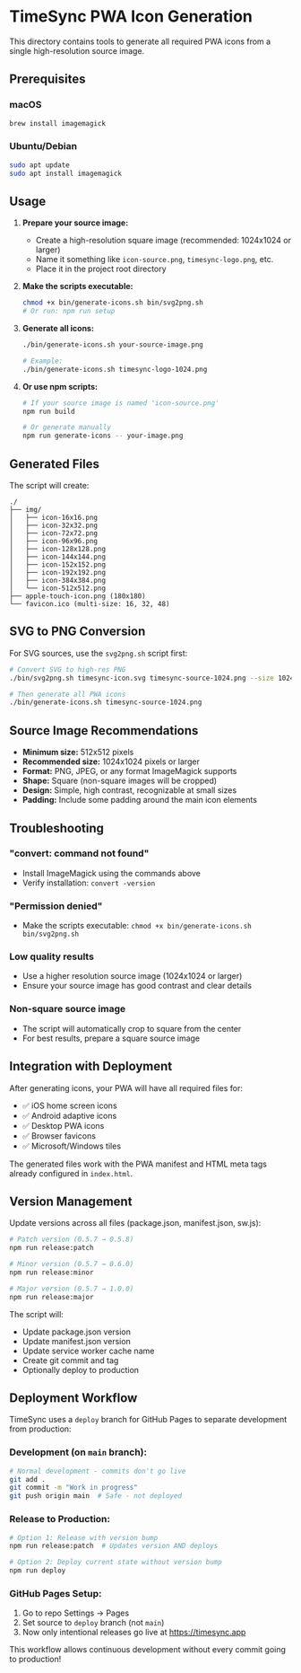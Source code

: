 # TimeSync PWA Icon Generation

This directory contains tools to generate all required PWA icons from a single high-resolution source image.

## Prerequisites

### macOS
```bash
brew install imagemagick
```

### Ubuntu/Debian
```bash
sudo apt update
sudo apt install imagemagick
```

## Usage

1. **Prepare your source image:**
   - Create a high-resolution square image (recommended: 1024x1024 or larger)
   - Name it something like `icon-source.png`, `timesync-logo.png`, etc.
   - Place it in the project root directory

2. **Make the scripts executable:**
   ```bash
   chmod +x bin/generate-icons.sh bin/svg2png.sh
   # Or run: npm run setup
   ```

3. **Generate all icons:**
   ```bash
   ./bin/generate-icons.sh your-source-image.png
   
   # Example:
   ./bin/generate-icons.sh timesync-logo-1024.png
   ```

4. **Or use npm scripts:**
   ```bash
   # If your source image is named 'icon-source.png'
   npm run build
   
   # Or generate manually
   npm run generate-icons -- your-image.png
   ```

## Generated Files

The script will create:

```
./
├── img/
│   ├── icon-16x16.png
│   ├── icon-32x32.png
│   ├── icon-72x72.png
│   ├── icon-96x96.png
│   ├── icon-128x128.png
│   ├── icon-144x144.png
│   ├── icon-152x152.png
│   ├── icon-192x192.png
│   ├── icon-384x384.png
│   └── icon-512x512.png
├── apple-touch-icon.png (180x180)
└── favicon.ico (multi-size: 16, 32, 48)
```

## SVG to PNG Conversion

For SVG sources, use the `svg2png.sh` script first:

```bash
# Convert SVG to high-res PNG
./bin/svg2png.sh timesync-icon.svg timesync-source-1024.png --size 1024x1024

# Then generate all PWA icons
./bin/generate-icons.sh timesync-source-1024.png
```

## Source Image Recommendations

- **Minimum size:** 512x512 pixels
- **Recommended size:** 1024x1024 pixels or larger
- **Format:** PNG, JPEG, or any format ImageMagick supports
- **Shape:** Square (non-square images will be cropped)
- **Design:** Simple, high contrast, recognizable at small sizes
- **Padding:** Include some padding around the main icon elements

## Troubleshooting

### "convert: command not found"
- Install ImageMagick using the commands above
- Verify installation: `convert -version`

### "Permission denied"
- Make the scripts executable: `chmod +x bin/generate-icons.sh bin/svg2png.sh`

### Low quality results
- Use a higher resolution source image (1024x1024 or larger)
- Ensure your source image has good contrast and clear details

### Non-square source image
- The script will automatically crop to square from the center
- For best results, prepare a square source image

## Integration with Deployment

After generating icons, your PWA will have all required files for:
- ✅ iOS home screen icons
- ✅ Android adaptive icons  
- ✅ Desktop PWA icons
- ✅ Browser favicons
- ✅ Microsoft/Windows tiles

The generated files work with the PWA manifest and HTML meta tags already configured in `index.html`.

## Version Management

Update versions across all files (package.json, manifest.json, sw.js):

```bash
# Patch version (0.5.7 → 0.5.8)
npm run release:patch

# Minor version (0.5.7 → 0.6.0)  
npm run release:minor

# Major version (0.5.7 → 1.0.0)
npm run release:major
```

The script will:
- Update package.json version
- Update manifest.json version  
- Update service worker cache name
- Create git commit and tag
- Optionally deploy to production

## Deployment Workflow

TimeSync uses a `deploy` branch for GitHub Pages to separate development from production:

### Development (on `main` branch):
```bash
# Normal development - commits don't go live
git add .
git commit -m "Work in progress"
git push origin main  # Safe - not deployed
```

### Release to Production:
```bash
# Option 1: Release with version bump
npm run release:patch  # Updates version AND deploys

# Option 2: Deploy current state without version bump  
npm run deploy
```

### GitHub Pages Setup:
1. Go to repo Settings → Pages
2. Set source to `deploy` branch (not `main`)
3. Now only intentional releases go live at https://timesync.app

This workflow allows continuous development without every commit going to production!
